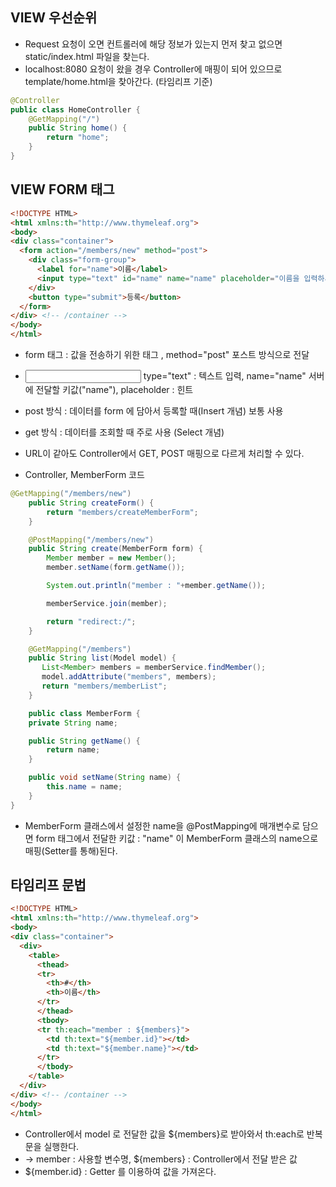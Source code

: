 ## VIEW 우선순위 
- Request 요청이 오면 컨트롤러에 해당 정보가 있는지 먼저 찾고 없으면 static/index.html 파일을 찾는다. 
- localhost:8080 요청이 왔을 경우 Controller에 매핑이 되어 있으므로 template/home.html을 찾아간다. (타임리프 기준)

```Java
@Controller
public class HomeController {
    @GetMapping("/")
    public String home() {
        return "home";
    }
}
```


## VIEW FORM 태그 
```html
<!DOCTYPE HTML>
<html xmlns:th="http://www.thymeleaf.org">
<body>
<div class="container">
  <form action="/members/new" method="post">
    <div class="form-group">
      <label for="name">이름</label>
      <input type="text" id="name" name="name" placeholder="이름을 입력하세요">
    </div>
    <button type="submit">등록</button>
  </form>
</div> <!-- /container -->
</body>
</html>
```
- form 태그 : 값을 전송하기 위한 태그 , method="post" 포스트 방식으로 전달 
- <input> type="text" : 텍스트 입력, name="name" 서버에 전달할 키값("name"), placeholder : 힌트 
- post 방식 : 데이터를 form 에 담아서 등록할 때(Insert 개념) 보통 사용 
- get 방식 : 데이터를 조회할 때 주로 사용 (Select 개념)
- URL이 같아도 Controller에서 GET, POST 매핑으로 다르게 처리할 수 있다. 


- Controller, MemberForm 코드 
```Java
@GetMapping("/members/new")
    public String createForm() {
        return "members/createMemberForm";
    }

    @PostMapping("/members/new")
    public String create(MemberForm form) {
        Member member = new Member();
        member.setName(form.getName());

        System.out.println("member : "+member.getName());

        memberService.join(member);

        return "redirect:/";
    }

    @GetMapping("/members")
    public String list(Model model) {
       List<Member> members = memberService.findMember();
       model.addAttribute("members", members);
       return "members/memberList";
    }
```
```Java
    public class MemberForm {
    private String name;

    public String getName() {
        return name;
    }

    public void setName(String name) {
        this.name = name;
    }
}
```
- MemberForm 클래스에서 설정한 name을 @PostMapping에 매개변수로 담으면 form 태그에서 전달한 키값 : "name" 이 MemberForm 클래스의 name으로 매핑(Setter를 통해)된다. 

## 타임리프 문법 

```html
<!DOCTYPE HTML>
<html xmlns:th="http://www.thymeleaf.org">
<body>
<div class="container">
  <div>
    <table>
      <thead>
      <tr>
        <th>#</th>
        <th>이름</th>
      </tr>
      </thead>
      <tbody>
      <tr th:each="member : ${members}">
        <td th:text="${member.id}"></td>
        <td th:text="${member.name}"></td>
      </tr>
      </tbody>
    </table>
  </div>
</div> <!-- /container -->
</body>
</html>
```
- Controller에서 model 로 전달한 값을 ${members}로 받아와서 th:each로 반복문을 실행한다. 
- <tr th:each="member : ${members}"> -> member : 사용할 변수명, ${members} : Controller에서 전달 받은 값
- ${member.id} : Getter 를 이용하여 값을 가져온다.
